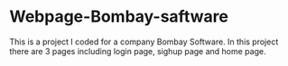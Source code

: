 # Webpage-Bombay-saftware
This is a project I coded for a company Bombay Software. In this project there are 3 pages including login page, sighup page and home page.
